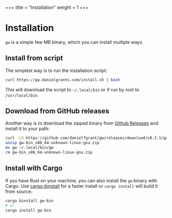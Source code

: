 +++
title = "Installation"
weight = 1
+++

# Installation

`gw` is a simple few MB binary, which you can install multiple ways.

## Install from script

The simplest way is to run the installation script:

```sh
curl https://gw.danielgrants.com/install.sh | bash
```

This will download the script to `~/.local/bin` or if run by root to `/usr/local/bin`.

## Download from GitHub releases

Another way is to download the zipped binary from [Github Releases](https://github.com/daniel7grant/gw/releases) and install it to your path:

```sh
curl -LO https://github.com/daniel7grant/gw/releases/download/v0.3.1/gw-bin_x86_64-unknown-linux-gnu.zip
unzip gw-bin_x86_64-unknown-linux-gnu.zip
mv gw ~/.local/bin/gw
rm gw-bin_x86_64-unknown-linux-gnu.zip
```

## Install with Cargo

If you have Rust on your machine, you can also install the `gw` binary with Cargo. Use [cargo-binstall](https://github.com/cargo-bins/cargo-binstall) for a faster install or `cargo install` will build it from source.

```sh
cargo binstall gw-bin
# or
cargo install gw-bin
```
